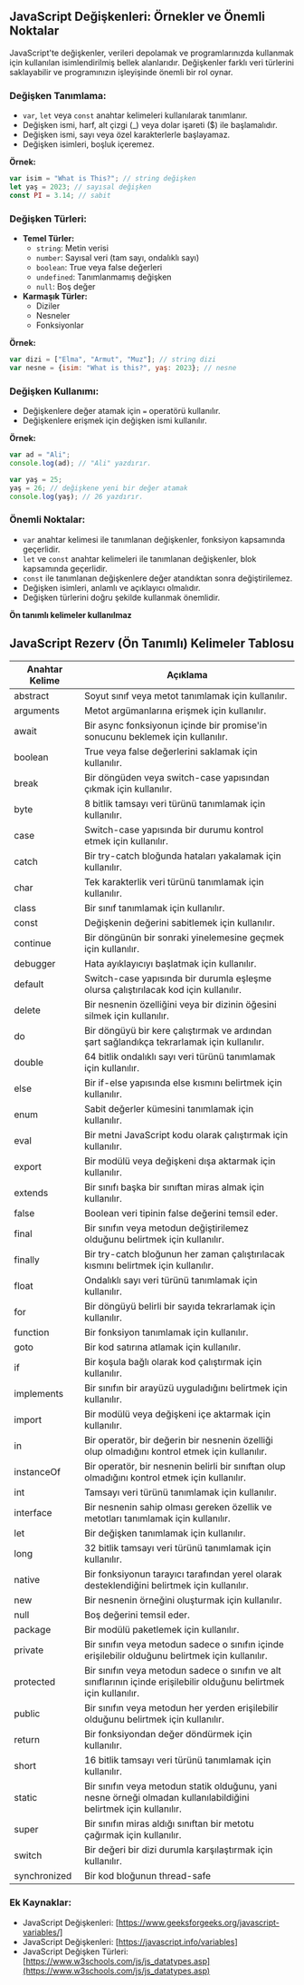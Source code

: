 ## JavaScript Değişkenleri: Örnekler ve Önemli Noktalar

JavaScript'te değişkenler, verileri depolamak ve programlarınızda kullanmak için kullanılan isimlendirilmiş bellek alanlarıdır. Değişkenler farklı veri türlerini saklayabilir ve programınızın işleyişinde önemli bir rol oynar.

### Değişken Tanımlama:

* `var`, `let` veya `const` anahtar kelimeleri kullanılarak tanımlanır.
* Değişken ismi, harf, alt çizgi (_) veya dolar işareti ($) ile başlamalıdır.
* Değişken ismi, sayı veya özel karakterlerle başlayamaz.
* Değişken isimleri, boşluk içeremez.

**Örnek:**

```javascript
var isim = "What is This?"; // string değişken
let yaş = 2023; // sayısal değişken
const PI = 3.14; // sabit
```

### Değişken Türleri:

* **Temel Türler:**
    * `string`: Metin verisi
    * `number`: Sayısal veri (tam sayı, ondalıklı sayı)
    * `boolean`: True veya false değerleri
    * `undefined`: Tanımlanmamış değişken
    * `null`: Boş değer
* **Karmaşık Türler:**
    * Diziler
    * Nesneler
    * Fonksiyonlar

**Örnek:**

```javascript
var dizi = ["Elma", "Armut", "Muz"]; // string dizi
var nesne = {isim: "What is this?", yaş: 2023}; // nesne
```

### Değişken Kullanımı:

* Değişkenlere değer atamak için `=` operatörü kullanılır.
* Değişkenlere erişmek için değişken ismi kullanılır.

**Örnek:**

```javascript
var ad = "Ali";
console.log(ad); // "Ali" yazdırır.

var yaş = 25;
yaş = 26; // değişkene yeni bir değer atamak
console.log(yaş); // 26 yazdırır.
```

### Önemli Noktalar:

* `var` anahtar kelimesi ile tanımlanan değişkenler, fonksiyon kapsamında geçerlidir.
* `let` ve `const` anahtar kelimeleri ile tanımlanan değişkenler, blok kapsamında geçerlidir.
* `const` ile tanımlanan değişkenlere değer atandıktan sonra değiştirilemez.
* Değişken isimleri, anlamlı ve açıklayıcı olmalıdır.
* Değişken türlerini doğru şekilde kullanmak önemlidir.

**Ön tanımlı kelimeler kullanılmaz**

## JavaScript Rezerv (Ön Tanımlı) Kelimeler Tablosu

| Anahtar Kelime | Açıklama |
|---|---|
| abstract | Soyut sınıf veya metot tanımlamak için kullanılır. |
| arguments | Metot argümanlarına erişmek için kullanılır. |
| await | Bir async fonksiyonun içinde bir promise'in sonucunu beklemek için kullanılır. |
| boolean | True veya false değerlerini saklamak için kullanılır. |
| break | Bir döngüden veya switch-case yapısından çıkmak için kullanılır. |
| byte | 8 bitlik tamsayı veri türünü tanımlamak için kullanılır. |
| case | Switch-case yapısında bir durumu kontrol etmek için kullanılır. |
| catch | Bir try-catch bloğunda hataları yakalamak için kullanılır. |
| char | Tek karakterlik veri türünü tanımlamak için kullanılır. |
| class | Bir sınıf tanımlamak için kullanılır. |
| const | Değişkenin değerini sabitlemek için kullanılır. |
| continue | Bir döngünün bir sonraki yinelemesine geçmek için kullanılır. |
| debugger | Hata ayıklayıcıyı başlatmak için kullanılır. |
| default | Switch-case yapısında bir durumla eşleşme olursa çalıştırılacak kod için kullanılır. |
| delete | Bir nesnenin özelliğini veya bir dizinin öğesini silmek için kullanılır. |
| do | Bir döngüyü bir kere çalıştırmak ve ardından şart sağlandıkça tekrarlamak için kullanılır. |
| double | 64 bitlik ondalıklı sayı veri türünü tanımlamak için kullanılır. |
| else | Bir if-else yapısında else kısmını belirtmek için kullanılır. |
| enum | Sabit değerler kümesini tanımlamak için kullanılır. |
| eval | Bir metni JavaScript kodu olarak çalıştırmak için kullanılır. |
| export | Bir modülü veya değişkeni dışa aktarmak için kullanılır. |
| extends | Bir sınıfı başka bir sınıftan miras almak için kullanılır. |
| false | Boolean veri tipinin false değerini temsil eder. |
| final | Bir sınıfın veya metodun değiştirilemez olduğunu belirtmek için kullanılır. |
| finally | Bir try-catch bloğunun her zaman çalıştırılacak kısmını belirtmek için kullanılır. |
| float | Ondalıklı sayı veri türünü tanımlamak için kullanılır. |
| for | Bir döngüyü belirli bir sayıda tekrarlamak için kullanılır. |
| function | Bir fonksiyon tanımlamak için kullanılır. |
| goto | Bir kod satırına atlamak için kullanılır. |
| if | Bir koşula bağlı olarak kod çalıştırmak için kullanılır. |
| implements | Bir sınıfın bir arayüzü uyguladığını belirtmek için kullanılır. |
| import | Bir modülü veya değişkeni içe aktarmak için kullanılır. |
| in | Bir operatör, bir değerin bir nesnenin özelliği olup olmadığını kontrol etmek için kullanılır. |
| instanceOf | Bir operatör, bir nesnenin belirli bir sınıftan olup olmadığını kontrol etmek için kullanılır. |
| int | Tamsayı veri türünü tanımlamak için kullanılır. |
| interface | Bir nesnenin sahip olması gereken özellik ve metotları tanımlamak için kullanılır. |
| let | Bir değişken tanımlamak için kullanılır. |
| long | 32 bitlik tamsayı veri türünü tanımlamak için kullanılır. |
| native | Bir fonksiyonun tarayıcı tarafından yerel olarak desteklendiğini belirtmek için kullanılır. |
| new | Bir nesnenin örneğini oluşturmak için kullanılır. |
| null | Boş değerini temsil eder. |
| package | Bir modülü paketlemek için kullanılır. |
| private | Bir sınıfın veya metodun sadece o sınıfın içinde erişilebilir olduğunu belirtmek için kullanılır. |
| protected | Bir sınıfın veya metodun sadece o sınıfın ve alt sınıflarının içinde erişilebilir olduğunu belirtmek için kullanılır. |
| public | Bir sınıfın veya metodun her yerden erişilebilir olduğunu belirtmek için kullanılır. |
| return | Bir fonksiyondan değer döndürmek için kullanılır. |
| short | 16 bitlik tamsayı veri türünü tanımlamak için kullanılır. |
| static | Bir sınıfın veya metodun statik olduğunu, yani nesne örneği olmadan kullanılabildiğini belirtmek için kullanılır. |
| super | Bir sınıfın miras aldığı sınıftan bir metotu çağırmak için kullanılır. |
| switch | Bir değeri bir dizi durumla karşılaştırmak için kullanılır. |
| synchronized | Bir kod bloğunun thread-safe

### Ek Kaynaklar:
* JavaScript Değişkenleri: 
[https://www.geeksforgeeks.org/javascript-variables/]
* JavaScript Değişkenleri: [https://javascript.info/variables]
* JavaScript Değişken Türleri: [https://www.w3schools.com/js/js_datatypes.asp](https://www.w3schools.com/js/js_datatypes.asp)
